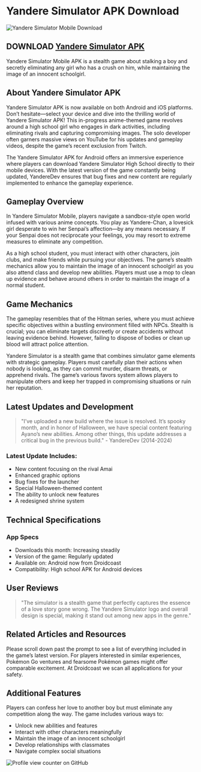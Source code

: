 
<h1>Yandere Simulator APK Download</h1>
<img src="https://droidcoast.com/wp-content/uploads/2024/09/image-12.png" alt="Yandere Simulator Mobile Download"</img>

<h2><b>DOWNLOAD <a href="https://droidcoast.com/yandere-simulator-mobile-apk/">Yandere Simulator APK</a></b></h2>

   <p>Yandere Simulator Mobile APK is a stealth game about stalking a boy and secretly eliminating any girl who has a crush on him, while maintaining the image of an innocent schoolgirl.</p> <h2>About Yandere Simulator APK</h2> <p>Yandere Simulator APK is now available on both Android and iOS platforms. Don’t hesitate—select your device and dive into the thrilling world of Yandere Simulator APK! This in-progress anime-themed game revolves around a high school girl who engages in dark activities, including eliminating rivals and capturing compromising images. The solo developer often garners massive views on YouTube for his updates and gameplay videos, despite the game’s recent exclusion from Twitch.</p> <p>The Yandere Simulator APK for Android offers an immersive experience where players can download Yandere Simulator High School directly to their mobile devices. With the latest version of the game constantly being updated, YandereDev ensures that bug fixes and new content are regularly implemented to enhance the gameplay experience.</p> <h2>Gameplay Overview</h2> <p>In Yandere Simulator Mobile, players navigate a sandbox-style open world infused with various anime concepts. You play as Yandere-Chan, a lovesick girl desperate to win her Senpai’s affection—by any means necessary. If your Senpai does not reciprocate your feelings, you may resort to extreme measures to eliminate any competition.</p> <p>As a high school student, you must interact with other characters, join clubs, and make friends while pursuing your objectives. The game’s stealth mechanics allow you to maintain the image of an innocent schoolgirl as you also attend class and develop new abilities. Players must use a mop to clean up evidence and behave around others in order to maintain the image of a normal student.</p> <h2>Game Mechanics</h2> <p>The gameplay resembles that of the Hitman series, where you must achieve specific objectives within a bustling environment filled with NPCs. Stealth is crucial; you can eliminate targets discreetly or create accidents without leaving evidence behind. However, failing to dispose of bodies or clean up blood will attract police attention.</p> <p>Yandere Simulator is a stealth game that combines simulator game elements with strategic gameplay. Players must carefully plan their actions when nobody is looking, as they can commit murder, disarm threats, or apprehend rivals. The game’s various favors system allows players to manipulate others and keep her trapped in compromising situations or ruin her reputation.</p> <h2>Latest Updates and Development</h2> <blockquote>"I’ve uploaded a new build where the issue is resolved. It’s spooky month, and in honor of Halloween, we have special content featuring Ayano’s new abilities. Among other things, this update addresses a critical bug in the previous build." - YandereDev (2014-2024)</blockquote> <h3>Latest Update Includes:</h3> <ul> <li>New content focusing on the rival Amai</li> <li>Enhanced graphic options</li> <li>Bug fixes for the launcher</li> <li>Special Halloween-themed content</li> <li>The ability to unlock new features</li> <li>A redesigned shrine system</li> </ul> <h2>Technical Specifications</h2> <h3>App Specs</h3> <ul> <li>Downloads this month: Increasing steadily</li> <li>Version of the game: Regularly updated</li> <li>Available on: Android now from Droidcoast</li> <li>Compatibility: High school APK for Android devices</li> </ul> <h2>User Reviews</h2> <blockquote>"The simulator is a stealth game that perfectly captures the essence of a love story gone wrong. The Yandere Simulator logo and overall design is special, making it stand out among new apps in the genre."</blockquote> <h2>Related Articles and Resources</h2> <p>Please scroll down past the prompt to see a list of everything included in the game’s latest version. For players interested in similar experiences, Pokémon Go ventures and fearsome Pokémon games might offer comparable excitement. At Droidcoast we scan all applications for your safety.</p> <h2>Additional Features</h2> <p>Players can confess her love to another boy but must eliminate any competition along the way. The game includes various ways to:</p> <ul> <li>Unlock new abilities and features</li> <li>Interact with other characters meaningfully</li> <li>Maintain the image of an innocent schoolgirl</li> <li>Develop relationships with classmates</li> <li>Navigate complex social situations</li> </ul>

   ![Profile view counter on GitHub](https://komarev.com/ghpvc/?username=Yandere-Simulator-APK-Download)
